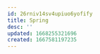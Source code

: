 ```yaml
---
id: 26rniv14sv4upiuo6yofify
title: Spring
desc: ''
updated: 1668255321696
created: 1667581197235
---
```


